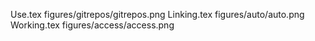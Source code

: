 Use.tex
figures/gitrepos/gitrepos.png
Linking.tex
figures/auto/auto.png
Working.tex
figures/access/access.png
